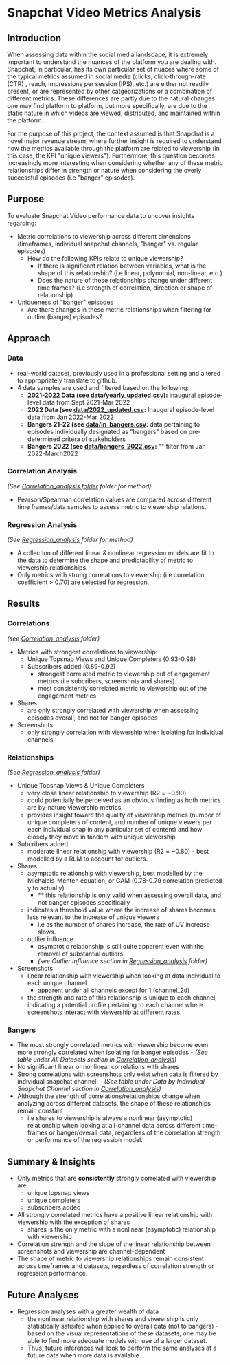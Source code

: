 # Snapchat Video Metrics Analysis

## Introduction 
When assessing data within the social media landscape, it is extremely important to understand the nuances of the platform you are dealing with. Snapchat, in particular, has its own particular set of nuaces where some of the typical metrics assumed in social media (clicks, click-through-rate (CTR) , reach, impressions per session (IPS), etc.) are either not readily present, or are represented by other catgeorizations or a combination of different metrics. These differences are partly due to the natural changes one may find platform to platform, but more specifically, are due to the static nature in which videos are viewed, distributed, and maintained within the platform. 

For the purpose of this project, the context assumed is that Snapchat is a novel major revenue stream, where further insight is required to understand how the metrics available through the platform are related to viewership (in this case, the KPI "unique viewers"). Furthermore, this question becomes increasingly more interesting when considering whether any of these metric relationships differ in strength or nature when considering the overly successful episodes (i.e "banger" episodes).

## Purpose 
To evaluate Snapchat Video performance data to uncover insights regarding:
-  Metric correlations to viewership across different dimensions (timeframes, individual snapchat channels, "banger" vs. regular episodes)
    -  How do the following KPIs relate to unique viewership?
        - If there is significant relation between variables, what is the shape of this relationship? (i.e linear, polynomial, non-linear, etc.)
        - Does the nature of these relationships change under different time frames? (i.e strength of correlation, direction or shape of relationship)
-  Uniqueness of "banger" episodes 
    -  Are there changes in these metric relationships when filtering for outlier (banger) episodes?

## Approach 
### Data
- real-world dataset, previously used in a professional setting and altered to appropriately translate to github.
- 4 data samples are used and filtered based on the following:
    - **2021-2022 Data (see [data/yearly_updated.csv](https://github.com/a-memme/snapchat_correlation_analysis/blob/main/data/yearly_updated.csv)):** inaugural episode-level data from Sept 2021-Mar 2022
    - **2022 Data (see [data/2022_updated.csv](https://github.com/a-memme/snapchat_correlation_analysis/blob/main/data/2022_updated.csv):** Inaugural episode-level data from Jan 2022-Mar 2022
    - **Bangers 21-22 (see [data/in_bangers.csv](https://github.com/a-memme/snapchat_correlation_analysis/blob/main/data/in_bangers.csv):** data pertaining to episodes individually designated as "bangers" based on pre-determined critera of stakeholders
    - **Bangers 2022 (see [data/bangers_2022.csv](https://github.com/a-memme/snapchat_correlation_analysis/blob/main/data/bangers_2022.csv):** "" filter from Jan 2022-March2022 

### Correlation Analysis
*(See [Correlation_analysis folder](https://github.com/a-memme/snapchat_correlation_analysis/tree/main/Correlation_analysis) folder for method)*
- Pearson/Spearman correlation values are compared across different time frames/data samples to assess metric to viewership relations.

### Regression Analysis
*(See [Regression_analysis](https://github.com/a-memme/snapchat_correlation_analysis/tree/main/Regression_analysis) folder for method)*
- A collection of different linear & nonlinear regression models are fit to the data to determine the shape and predictability of metric to viewership relationships. 
- Only metrics with strong correlations to viewership (i.e correlation coefficient > 0.70) are selected for regression.

## Results

### Correlations 
*(see [Correlation_analysis](https://github.com/a-memme/snapchat_correlation_analysis/tree/main/Correlation_analysis) folder)*
- Metrics with strongest correlations to viewership:
    - Unique Topsnap Views and Unique Completers (0.93-0.98)
    - Subscribers added (0.89-0.92)
        - strongest correlated metric to viewership out of engagement metrics (i.e subcribers, screenshots and shares)
        - most consistently correlated metric to viewership out of the engagement metrics.  
- Shares 
    - are only strongly correlated with viewership when assessing episodes overall, and not for banger episodes 
- Screenshots 
    - only strongly correlation with viewership when isolating for individual channels

### Relationships 
*(See [Regression_analysis](https://github.com/a-memme/snapchat_correlation_analysis/tree/main/Regression_analysis) folder)*
- Unique Topsnap Views & Unique Completers 
    - very close linear relationship to viewership (R2 = ~0.90)
    - could potentially be perceived as an obvious finding as both metrics are by-nature viewership metrics. 
    - provides insight toward the quality of viewership metrics (number of unique completers of content, and number of unique viewers per each individual snap in any particular set of content) and how closely they move in tandem with unique viewership
- Subcribers added 
    - moderate linear relationship with viewership (R2 = ~0.80) - best modelled by a RLM to account for outliers.
- Shares 
    - asymptotic relationship with viewership, best modelled by the Michaleis-Menten equation, or GAM (0.78-0.79 correlation predicted y to actual y)
        - ** this relationship is only valid when assessing overall data, and not banger episodes specifically 
    - indicates a threshold value where the increase of shares becomes less relevant to the increase of unique viewers 
        - i.e as the number of shares increase, the rate of UV increase slows. 
    - outlier influence 
        - asymptotic relationship is still quite apparent even with the removal of substantial outliers. 
        - *(see Outlier influence section in [Regression_analysis](https://github.com/a-memme/snapchat_correlation_analysis/tree/main/Regression_analysis) folder)* 
- Screenshots 
    - linear relationship with viewership when looking at data individual to each unique channel 
        - apparent under all channels except for 1 (channel_2d)
    - the strength and rate of this relationship is unique to each channel, indicating a potential profile pertaining to each channel where screenshots interact with viewership at different rates. 

### Bangers 
- The most strongly correlated metrics with viewership become even more strongly correlated when isolating for banger episodes 
        -  *(See table under All Datasets section in [Correlation_analysis](https://github.com/a-memme/snapchat_correlation_analysis/tree/main/Correlation_analysis))*
- No significant linear or nonlinear correlations with shares
- Strong correlations with screenshots only exist when data is filtered by individual snapchat channel. 
        - *(See table under Data by Individual Snapchat Channel section in [Correlation_analysis](https://github.com/a-memme/snapchat_correlation_analysis/tree/main/Correlation_analysis))*
- Although the strength of correlations/relationships change when analyzing across different datasets, the shape of these relationships remain constant 
    - i.e shares to viewership is always a nonlinear (asymptotic) relationship when looking at all-channel data across different time-frames or banger/overall data, regardless of the correlation strength or performance of the regression model.

## Summary & Insights
- Only metrics that are **consistently** strongly correlated with viewership are:
    - unique topsnap views 
    - unique completers 
    - subscribers added 
- All strongly correlated metrics have a positive linear relationship with viewership with the exception of shares
    - shares is the only metric with a nonlinear (asymptotic) relationship with viewership 
- Correlation strength and the slope of the linear relationship between screenshots and viewership are channel-dependent 
- The shape of metric to viewership relationships remain consistent across timeframes and datasets, regardless of correlation strength or regression performance.

## Future Analyses 
- Regression analyses with a greater wealth of data 
    - the nonlinear relationship with shares and viweership is only statistically satisifed when applied to overall data (not to bangers) - based on the visual representations of these datasets, one may be able to find more adequate models with use of a larger dataset. 
    - Thus, future inferences will look to perform  the same analyses at a future date when more data is available. 
